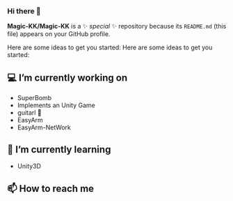 ### Hi there 👋


**Magic-KK/Magic-KK** is a ✨ _special_ ✨ repository because its `README.md` (this file) appears on your GitHub profile.

Here are some ideas to get you started:
Here are some ideas to get you started:

## 💻 I’m currently working on 

- SuperBomb
- Implements an Unity Game
- guitarl 🎸
- EasyArm 
- EasyArm-NetWork

## 🧐 I’m currently learning 
- Unity3D

## 📫 How to reach me
